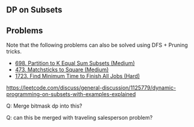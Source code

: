 ## DP on Subsets

## Problems

Note that the following problems can also be solved using DFS + Pruning tricks.

* [698. Partition to K Equal Sum Subsets (Medium)](https://leetcode.com/problems/partition-to-k-equal-sum-subsets/)
* [473. Matchsticks to Square (Medium)](https://leetcode.com/problems/matchsticks-to-square/)
* [1723. Find Minimum Time to Finish All Jobs (Hard)](https://leetcode.com/problems/find-minimum-time-to-finish-all-jobs/)


https://leetcode.com/discuss/general-discussion/1125779/dynamic-programming-on-subsets-with-examples-explained

Q: Merge bitmask dp into this?

Q: can this be merged with traveling salesperson problem?